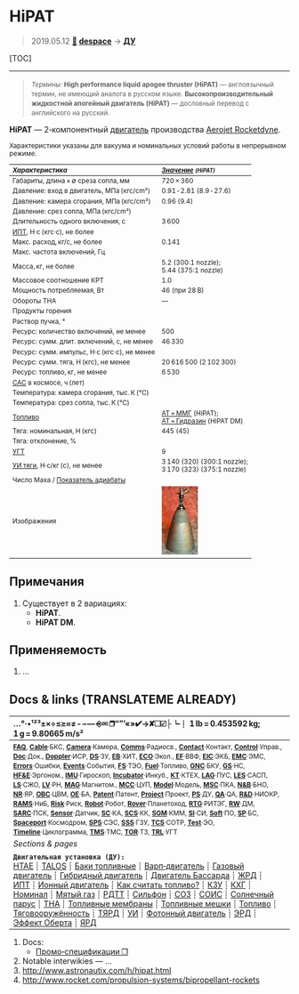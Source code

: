# HiPAT
> 2019.05.12 **[🚀](../index/index.md) [despace](index.md)** → **[ДУ](ps.md)**

[TOC]

---

> <small>*Термины:* **High performance liquid apogee thruster (HiPAT)** — англоязычный термин, не имеющий аналога в русском языке. **Высокопроизводительный жидкостной апогейный двигатель (HiPAT)** — дословный перевод с английского на русский.</small>

**HiPAT** — 2‑компонентный [двигатель](ps.md) производства [Aerojet Rocketdyne](aerojet_rocketdyne.md).

<small>

Характеристики указаны для вакуума и номинальных условий работы в непрерывном режиме.

|*Характеристика*|*[Значение](si.md) <small>(HiPAT)</small>*|
|:--|:--|
|Габариты, длина × ∅ среза сопла, мм  | 720 × 360  |
|Давление: вход в двигатель, МПа (кгс/cm²)  | 0.91 ‑ 2.81 (8.9 ‑ 27.6)  |
|Давление: камера сгорания, МПа (кгс/cm²)  | 0.96 (9.4)  |
|Давление: срез сопла, МПа (кгс/cm²)  |   |
|Длительность одного включения, с  | 3 600  |
|[ИПТ](ing.md), Н·с (кгс·с), не более  |   |
|Макс. расход, кг/с, не более  | 0.141  |
|Макс. частота включений, Гц  |   |
|Масса, кг, не более  | 5.2 (300:1 nozzle);<br> 5.44 (375:1 nozzle)  |
|Массовое соотношение КРТ  | 1.0  |
|Мощность потребляемая, Вт  | 46 (при 28 В)  |
|Обороты ТНА  |—|
|Продукты горения  |   |
|Раствор пучка, °  |  |
|Ресурс: количество включений, не менее  | 500  |
|Ресурс: сумм. длит. включений, c, не менее  | 46 330  |
|Ресурс: сумм. импульс, Н·с (кгс·с), не менее  |   |
|Ресурс: сумм. тяга, Н (кгс), не менее  | 20 616 500 (2 102 300)  |
|Ресурс: топливо, кг, не менее  | 6 530  |
|[САС](lifetime.md) в космосе, ч (лет)  |   |
|Температура: камера сгорания, тыс. К (℃)  |   |
|Температура: срез сопла, тыс. К (℃)  |   |
|[Топливо](fuel.md)  | [АТ + ММГ](at_plus.md) (HiPAT);<br> [АТ + Гидразин](at_plus.md) (HiPAT DM)  |
|Тяга: номинальная, Н (кгс)  | 445 (45)  |
|Тяга: отклонение, %  |   |
|[УГТ](trl.md)| 9  |
|[УИ тяги](isp.md), Н·с/кг (с), не менее  | 3 140 (320) (300:1 nozzle);<br> 3 170 (323) (375:1 nozzle)  |
|Число Маха / [Показатель адиабаты](heat_cr.md)  |   |
|Изображения  | ![](f/ps/h/hipat_pic1.png)  |

</small>



<p style="page-break-after:always"> </p>

## Примечания
   1. Существует в 2 вариациях:
      - **HiPAT**.
      - **HiPAT DM**.



## Применяемость
   1. …



<p style="page-break-after:always"> </p>

## Docs & links (TRANSLATEME ALREADY)
|…°·•¹²³±×÷≤≥≈≠ ‑ −— ⎆✉ ❐“”’«»✔→✘☐☑├┕┆ 1 lb = 0.453592 kg; 1 g = 9.80665 m/s²|
|:--|
|<small>**[FAQ](faq.md)**, **[Cable](cable.md)**·БКС, **[Camera](camera.md)**·Камера, **[Comms](comms.md)**·Радиосв., **[Contact](contact.md)**·Контакт, **[Control](control.md)**·Управ., **[Doc](doc.md)**·Док., **[Doppler](doppler.md)**·ИСР, **[DS](ds.md)**·ЗУ, **[EB](eb.md)**·ХИТ, **[ECO](ecology.md)**·Экол., **[EF](ef.md)**·ВВФ, **[ElC](elc.md)**·ЭКБ, **[EMC](emc.md)**·ЭМС, **[Errors](error.md)**·Ошибки, **[Events](event.md)**·События, **[FS](fs.md)**·ТЭО, **[Fuel](fuel.md)**·Топливо, **[GNC](gnc.md)**·БКУ, **[GS](scs.md)**·НС, **[HF&E](hfe.md)**·Эргоном., **[IMU](imu.md)**·Гироскоп, **[Incubator](incubator.md)**·Инкуб., **[KT](kt.md)**·КТЕХ, **[LAG](lag.md)**·ПУC, **[LES](les.md)**·САСП, **[LS](ls.md)**·СЖО, **[LV](lv.md)**·РН, **[MAG](mag.md)**·Магнитом., **[MCC](mcc.md)**·ЦУП, **[Model](model.md)**·Модель, **[MSC](sc.md)**·ПКА, **[N&B](nnb.md)**·БНО, **[NR](nr.md)**·ЯР, **[OBC](obc.md)**·ЦВМ, **[OE](oe.md)**·БА, **[Patent](патент.md)**·Патент, **[Project](project.md)**·Проект, **[PS](ps.md)**·ДУ, **[QA](quality.md)**·QA, **[R&D](rnd.md)**·НИОКР, **[RAMS](rams.md)**·НиБ, **[Risk](risk.md)**·Риск, **[Robot](robotics.md)**·Робот, **[Rover](rover.md)**·Планетоход, **[RTG](rtg.md)**·РИТЭГ, **[RW](rw.md)**·ДМ, **[SARC](sarc.md)**·ПСК, **[Sensor](sensor.md)**·Датчик, **[SC](sc.md)**·КА, **[SCS](scs.md)**·КК, **[SGM](sgm.md)**·КММ, **[SI](si.md)**·СИ, **[Soft](soft.md)**·ПО, **[SP](sp.md)**·БС, **[Spaceport](spaceport.md)**·Космодром, **[SPS](sps.md)**·СЭС, **[SSS](sss.md)**·ГЗУ, **[TCS](tcs.md)**·СОТР, **[Test](test.md)**·ЭО, **[Timeline](timeline.md)**·Циклограмма, **[TMS](tms.md)**·ТМС, **[TOR](tor.md)**·ТЗ, **[TRL](trl.md)**·УГТ</small>|
|*Sections & pages*|
|**`Двигательная установка (ДУ):`**<br> [HTAE](htae.md) ┊ [TALOS](talos.md) ┊ [Баки топливные](fuel_tank.md) ┊ [Варп‑двигатель](warp_drive.md) ┊ [Газовый двигатель](cgt.md) ┊ [Гибридный двигатель](гбрд.md) ┊ [Двигатель Бассарда](bussard_ramjet.md) ┊ [ЖРД](lpr.md) ┊ [ИПТ](ing.md) ┊ [Ионный двигатель](иод.md) ┊ [Как считать топливо?](si.md) ┊ [КЗУ](cinu.md) ┊ [КХГ](cgs.md) ┊ [Номинал](nominal.md) ┊ [Мятый газ](exhsteam.md) ┊ [РДТТ](spr.md) ┊ [Сильфон](сильфон.md) ┊ [СОЗ](соз.md) ┊ [СОИС](соис.md) ┊ [Солнечный парус](солнечный_парус.md) ┊ [ТНА](turbopump.md) ┊ [Топливные мембраны](топливные_мембраны.md) ┊ [Топливные мешки](топливные_мешки.md) ┊ [Топливо](fuel.md) ┊ [Тяговооружённость](ttwr.md) ┊ [ТЯРД](тярд.md) ┊ [УИ](isp.md) ┊ [Фотонный двигатель](фотонный_двигатель.md) ┊ [ЭРД](epsp.md) ┊ [Эффект Оберта](oberth_eff.md) ┊ [ЯРД](ntr.md) |

   1. Docs:
      - [Промо‑спецификации ❐](f/ps/h/hipat_spec1.png)
   1. Notable interwikies — …
   1. <http://www.astronautix.com/h/hipat.html>
   1. <http://www.rocket.com/propulsion-systems/bipropellant-rockets>

